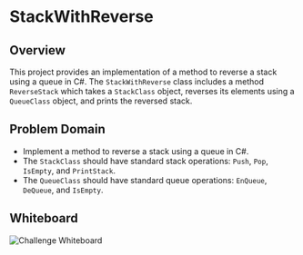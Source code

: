 ﻿# StackWithReverse

## Overview

This project provides an implementation of a method to reverse a stack using a queue in C#. The `StackWithReverse` class includes a method `ReverseStack` which takes a `StackClass` object, reverses its elements using a `QueueClass` object, and prints the reversed stack.

## Problem Domain

- Implement a method to reverse a stack using a queue in C#.
- The `StackClass` should have standard stack operations: `Push`, `Pop`, `IsEmpty`, and `PrintStack`.
- The `QueueClass` should have standard queue operations: `EnQueue`, `DeQueue`, and `IsEmpty`.

## Whiteboard
![**Challenge Whiteboard**](/Assests/ReverseStackUsingQueue-WB.jpg)
